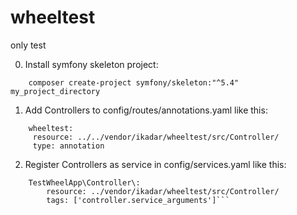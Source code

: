 # wheeltest
only test

0. Install symfony skeleton project:

```
    composer create-project symfony/skeleton:"^5.4" my_project_directory
```

1. Add Controllers to config/routes/annotations.yaml like this:

```
    wheeltest:
     resource: ../../vendor/ikadar/wheeltest/src/Controller/
     type: annotation
```

2. Register Controllers as service in config/services.yaml like this:

```    
    TestWheelApp\Controller\:
        resource: ../vendor/ikadar/wheeltest/src/Controller/
        tags: ['controller.service_arguments']```
```
